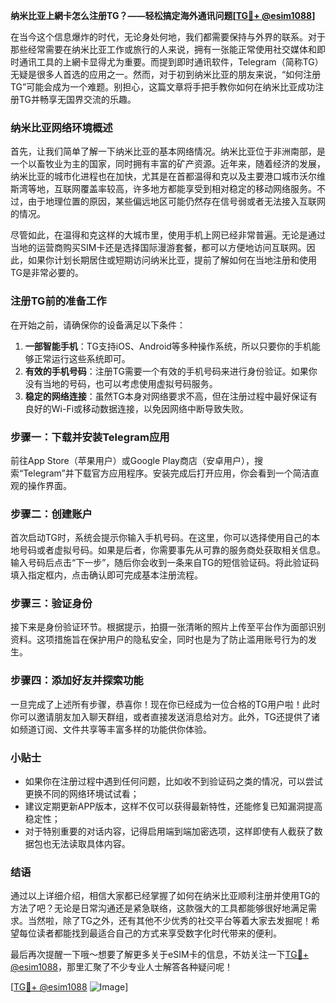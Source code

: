**纳米比亚上網卡怎么注册TG？——轻松搞定海外通讯问题[[TG💪+ @esim1088](https://t.me/s/esim1088)]**

在当今这个信息爆炸的时代，无论身处何地，我们都需要保持与外界的联系。对于那些经常需要在纳米比亚工作或旅行的人来说，拥有一张能正常使用社交媒体和即时通讯工具的上網卡显得尤为重要。而提到即时通讯软件，Telegram（简称TG）无疑是很多人首选的应用之一。然而，对于初到纳米比亚的朋友来说，“如何注册TG”可能会成为一个难题。别担心，这篇文章将手把手教你如何在纳米比亚成功注册TG并畅享无国界交流的乐趣。

### 纳米比亚网络环境概述

首先，让我们简单了解一下纳米比亚的基本网络情况。纳米比亚位于非洲南部，是一个以畜牧业为主的国家，同时拥有丰富的矿产资源。近年来，随着经济的发展，纳米比亚的城市化进程也在加快，尤其是在首都温得和克以及主要港口城市沃尔维斯湾等地，互联网覆盖率较高，许多地方都能享受到相对稳定的移动网络服务。不过，由于地理位置的原因，某些偏远地区可能仍然存在信号弱或者无法接入互联网的情况。

尽管如此，在温得和克这样的大城市里，使用手机上网已经非常普遍。无论是通过当地的运营商购买SIM卡还是选择国际漫游套餐，都可以方便地访问互联网。因此，如果你计划长期居住或短期访问纳米比亚，提前了解如何在当地注册和使用TG是非常必要的。

### 注册TG前的准备工作

在开始之前，请确保你的设备满足以下条件：

1. **一部智能手机**：TG支持iOS、Android等多种操作系统，所以只要你的手机能够正常运行这些系统即可。
2. **有效的手机号码**：注册TG需要一个有效的手机号码来进行身份验证。如果你没有当地的号码，也可以考虑使用虚拟号码服务。
3. **稳定的网络连接**：虽然TG本身对网络要求不高，但在注册过程中最好保证有良好的Wi-Fi或移动数据连接，以免因网络中断导致失败。

### 步骤一：下载并安装Telegram应用

前往App Store（苹果用户）或Google Play商店（安卓用户），搜索“Telegram”并下载官方应用程序。安装完成后打开应用，你会看到一个简洁直观的操作界面。

### 步骤二：创建账户

首次启动TG时，系统会提示你输入手机号码。在这里，你可以选择使用自己的本地号码或者虚拟号码。如果是后者，你需要事先从可靠的服务商处获取相关信息。输入号码后点击“下一步”，随后你会收到一条来自TG的短信验证码。将此验证码填入指定框内，点击确认即可完成基本注册流程。

### 步骤三：验证身份

接下来是身份验证环节。根据提示，拍摄一张清晰的照片上传至平台作为面部识别资料。这项措施旨在保护用户的隐私安全，同时也是为了防止滥用账号行为的发生。

### 步骤四：添加好友并探索功能

一旦完成了上述所有步骤，恭喜你！现在你已经成为一位合格的TG用户啦！此时你可以邀请朋友加入聊天群组，或者直接发送消息给对方。此外，TG还提供了诸如频道订阅、文件共享等丰富多样的功能供你体验。

### 小贴士

- 如果你在注册过程中遇到任何问题，比如收不到验证码之类的情况，可以尝试更换不同的网络环境试试看；
- 建议定期更新APP版本，这样不仅可以获得最新特性，还能修复已知漏洞提高稳定性；
- 对于特别重要的对话内容，记得启用端到端加密选项，这样即使有人截获了数据包也无法读取具体内容。

### 结语

通过以上详细介绍，相信大家都已经掌握了如何在纳米比亚顺利注册并使用TG的方法了吧？无论是日常沟通还是紧急联络，这款强大的工具都能够很好地满足需求。当然啦，除了TG之外，还有其他不少优秀的社交平台等着大家去发掘呢！希望每位读者都能找到最适合自己的方式来享受数字化时代带来的便利。

最后再次提醒一下哦～想要了解更多关于eSIM卡的信息，不妨关注一下[TG💪+ @esim1088](https://t.me/s/esim1088)，那里汇聚了不少专业人士解答各种疑问呢！

[[TG💪+ @esim1088](https://t.me/s/esim1088) ![Image](https://i.postimg.cc/4NQfJmqS/Snipaste-2025-05-13-00-14-12.png)]
